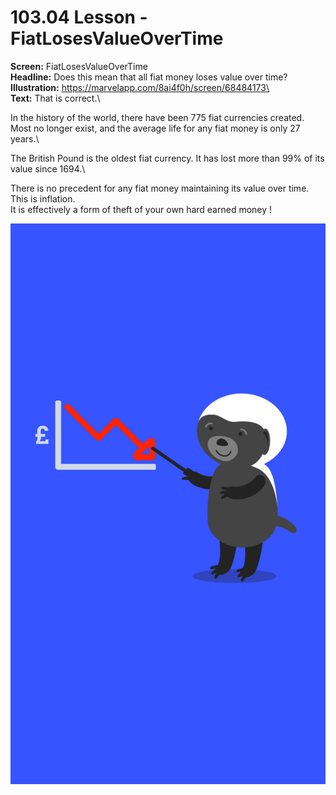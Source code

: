# 103.04 Lesson - FiatLosesValueOverTime

**Screen:** FiatLosesValueOverTime\
**Headline:** Does this mean that all fiat money loses value over time?\
**Illustration:** https://marvelapp.com/8ai4f0h/screen/68484173\
\
**Text:** That is correct.\


In the history of the world, there have been 775 fiat currencies created. Most no longer exist, and the average life for any fiat money is only 27 years.\


The British Pound is the oldest fiat currency. It has lost more than 99% of its value since 1694.\


There is no precedent for any fiat money maintaining its value over time. This is inflation.\
It is effectively a form of theft of your own hard earned money !

![](<../.gitbook/assets/image (7).png>)
